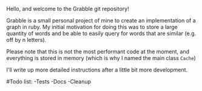 Hello, and welcome to the Grabble git repository!

Grabble is a small personal project of mine to create an implementation of a graph in ruby. My initial motivation for doing this was to store a large quantity of words and be able to easily query for words that are similar (e.g. off by n letters).

Please note that this is not the most performant code at the moment, and everything is stored in memory (which is why I named the main class `Cache`)

I'll write up more detailed instructions after a little bit more development.

#Todo list:
-Tests
-Docs
-Cleanup
